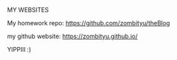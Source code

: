  MY WEBSITES

 
My homework repo: https://github.com/zombityu/theBlog 

my github website: https://zombityu.github.io/


YIPPIII :)
